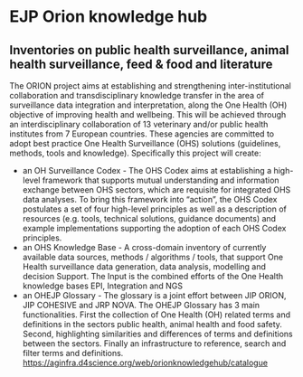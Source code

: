 # EJP Orion knowledge hub
## Inventories on public health surveillance, animal health surveillance, feed & food and literature
The ORION project aims at establishing and strengthening inter-institutional collaboration and transdisciplinary knowledge transfer in the area of surveillance data integration and interpretation, along the One Health (OH) objective of improving health and wellbeing. This will be achieved through an interdisciplinary collaboration of 13 veterinary and/or public health institutes from 7 European countries. These agencies are committed to adopt best practice One Health Surveillance (OHS) solutions (guidelines, methods, tools and knowledge). Specifically this project will create:
- an OH Surveillance Codex - The OHS Codex aims at establishing a high-level framework that supports mutual understanding and information exchange between OHS sectors, which are requisite for integrated OHS data analyses. To bring this framework into “action”, the OHS Codex postulates a set of four high-level principles as well as a description of resources (e.g. tools, technical solutions, guidance documents) and example implementations supporting the adoption of each OHS Codex principles.
- an OHS Knowledge Base - A cross-domain inventory of currently available data sources, methods / algorithms / tools, that support One Health surveillance data generation, data analysis, modelling and decision Support. The Input is the combined efforts of the One Health knowledge bases EPI, Integration and NGS
- an OHEJP Glossary - The glossary is a joint effort between JIP ORION, JIP COHESIVE and JRP NOVA. The OHEJP Glossary has 3 main functionalities. First the collection of One Health (OH) related terms and definitions in the sectors public health, animal health and food safety. Second, highlighting similarities and differences of terms and definitions between the sectors. Finally an infrastructure to reference, search and filter terms and definitions. https://aginfra.d4science.org/web/orionknowledgehub/catalogue
